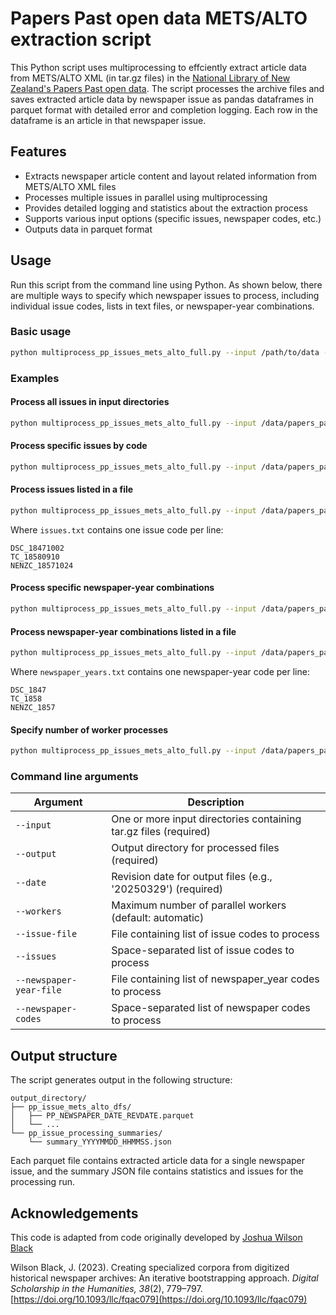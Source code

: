 # Papers Past open data METS/ALTO extraction script

This Python script uses multiprocessing to effciently extract article data from METS/ALTO XML (in tar.gz files) in the [National Library of New Zealand's Papers Past open data](https://natlib.govt.nz/about-us/open-data/papers-past-metadata/papers-past-newspaper-open-data-pilot/overview-papers-past-newspaper-open-data-pilot). The script processes the archive files and saves extracted article data by newspaper issue as pandas dataframes in parquet format with detailed error and completion logging. Each row in the dataframe is an article in that newspaper issue.

## Features

- Extracts newspaper article content and layout related information from METS/ALTO XML files
- Processes multiple issues in parallel using multiprocessing
- Provides detailed logging and statistics about the extraction process
- Supports various input options (specific issues, newspaper codes, etc.)
- Outputs data in parquet format

## Usage

Run this script from the command line using Python. As shown below, there are multiple ways to specify which newspaper issues to process, including individual issue codes, lists in text files, or newspaper-year combinations.

### Basic usage

```bash
python multiprocess_pp_issues_mets_alto_full.py --input /path/to/data --output /path/to/output --date 20250329
```

### Examples

#### Process all issues in input directories

```bash
python multiprocess_pp_issues_mets_alto_full.py --input /data/papers_past --output /results --date 20250329
```

#### Process specific issues by code

```bash
python multiprocess_pp_issues_mets_alto_full.py --input /data/papers_past --output /results --date 20250329 --issues DSC_18471002 TC_18580910
```

#### Process issues listed in a file

```bash
python multiprocess_pp_issues_mets_alto_full.py --input /data/papers_past --output /results --date 20250329 --issue-file issues.txt
```

Where `issues.txt` contains one issue code per line:
```
DSC_18471002
TC_18580910
NENZC_18571024
```

#### Process specific newspaper-year combinations

```bash
python multiprocess_pp_issues_mets_alto_full.py --input /data/papers_past --output /results --date 20250329 --newspaper-codes DSC_1847 NENZC_1857
```

#### Process newspaper-year combinations listed in a file

```bash
python multiprocess_pp_issues_mets_alto_full.py --input /data/papers_past --output /results --date 20250329 --newspaper-year-file newspaper_years.txt
```

Where `newspaper_years.txt` contains one newspaper-year code per line:
```
DSC_1847
TC_1858
NENZC_1857
```

#### Specify number of worker processes

```bash
python multiprocess_pp_issues_mets_alto_full.py --input /data/papers_past --output /results --date 20250329 --workers 8
```

### Command line arguments

| Argument | Description |
|----------|-------------|
| `--input` | One or more input directories containing tar.gz files (required) |
| `--output` | Output directory for processed files (required) |
| `--date` | Revision date for output files (e.g., '20250329') (required) |
| `--workers` | Maximum number of parallel workers (default: automatic) |
| `--issue-file` | File containing list of issue codes to process |
| `--issues` | Space-separated list of issue codes to process |
| `--newspaper-year-file` | File containing list of newspaper_year codes to process |
| `--newspaper-codes` | Space-separated list of newspaper codes to process |

## Output structure

The script generates output in the following structure:

```
output_directory/
├── pp_issue_mets_alto_dfs/
│   ├── PP_NEWSPAPER_DATE_REVDATE.parquet
│   └── ...
└── pp_issue_processing_summaries/
    └── summary_YYYYMMDD_HHMMSS.json
```

Each parquet file contains extracted article data for a single newspaper issue, and the summary JSON file contains statistics and issues for the processing run.

## Acknowledgements

This code is adapted from code originally developed by [Joshua Wilson Black](https://github.com/JoshuaWilsonBlack/newspaper-philosophy-methods)

Wilson Black, J. (2023). Creating specialized corpora from digitized historical newspaper archives: An iterative bootstrapping approach. *Digital Scholarship in the Humanities, 38*(2), 779–797. [https://doi.org/10.1093/llc/fqac079](https://doi.org/10.1093/llc/fqac079)

